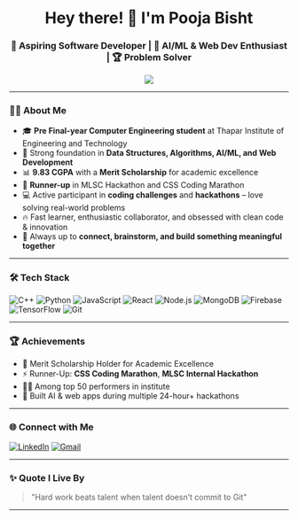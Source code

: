 <h1 align="center">Hey there! 👋 I'm Pooja Bisht</h1>
<h3 align="center">🚀 Aspiring Software Developer | 🧠 AI/ML & Web Dev Enthusiast | 🏆 Problem Solver</h3>

<p align="center">
  <img src="https://readme-typing-svg.demolab.com?font=Fira+Code&duration=2500&pause=1000&center=true&vCenter=true&width=435&lines=Pre+Final+Year+Undergrad+@+TIET;AI%2FML+%7C+Web+Development+%7C+DSA;%7C+Fast+Learner+%7C+Team+Player;Building+Cool+%26+Impactful+Projects" />
</p>

---

### 👩‍💻 About Me

- 🎓 **Pre Final-year Computer Engineering student** at Thapar Institute of Engineering and Technology  
- 🧠 Strong foundation in **Data Structures, Algorithms, AI/ML, and Web Development**
- 📊 **9.83 CGPA** with a **Merit Scholarship** for academic excellence  
- 🏅 **Runner-up** in MLSC Hackathon and CSS Coding Marathon  
- 💻 Active participant in **coding challenges** and **hackathons** – love solving real-world problems  
- 🔥 Fast learner, enthusiastic collaborator, and obsessed with clean code & innovation  
- 💬 Always up to **connect, brainstorm, and build something meaningful together**

---

### 🛠️ Tech Stack

![C++](https://img.shields.io/badge/C%2B%2B-00599C?style=for-the-badge&logo=c%2B%2B&logoColor=white)
![Python](https://img.shields.io/badge/Python-FFD43B?style=for-the-badge&logo=python&logoColor=blue)
![JavaScript](https://img.shields.io/badge/JavaScript-F0DB4F?style=for-the-badge&logo=javascript&logoColor=black)
![React](https://img.shields.io/badge/React-61DAFB?style=for-the-badge&logo=react&logoColor=black)
![Node.js](https://img.shields.io/badge/Node.js-3C873A?style=for-the-badge&logo=node.js&logoColor=white)
![MongoDB](https://img.shields.io/badge/MongoDB-4EA94B?style=for-the-badge&logo=mongodb&logoColor=white)
![Firebase](https://img.shields.io/badge/Firebase-FFCA28?style=for-the-badge&logo=firebase&logoColor=black)
![TensorFlow](https://img.shields.io/badge/TensorFlow-FF6F00?style=for-the-badge&logo=tensorflow&logoColor=white)
![Git](https://img.shields.io/badge/Git-F1502F?style=for-the-badge&logo=git&logoColor=white)

---

### 🏆 Achievements

- 🥇 Merit Scholarship Holder for Academic Excellence  
- ⚡️ Runner-Up: **CSS Coding Marathon**, **MLSC Internal Hackathon**  
- 👩‍💻 Among top 50 performers in institute
- 🧠 Built AI & web apps during multiple 24-hour+ hackathons

---

### 🌐 Connect with Me

[![LinkedIn](https://img.shields.io/badge/LinkedIn-blue?style=for-the-badge&logo=linkedin&logoColor=white)](https://www.linkedin.com/in/pooja-bisht16/)
[![Gmail](https://img.shields.io/badge/Gmail-D14836?style=for-the-badge&logo=gmail&logoColor=white)](mailto:poojabishtdoon@gmail.com)

---

### ✨ Quote I Live By
> "Hard work beats talent when talent doesn’t commit to Git"

---

